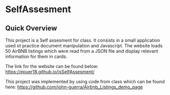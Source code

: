 # SelfAssesment

## Quick Overview
This project is a Self assesment for class. 
It consists in a small application used ot practice document manipulation and Javascript. 
The website loads 50 AirBNB listings which were read from a JSON file and display relevant information for them in cards.

The link for the website can be found below:
https://epuer18.github.io/jsSelfAssesment/

This project was implemented by using code from class which can be found here:
https://github.com/john-guerra/Airbnb_Listings_demo_page
